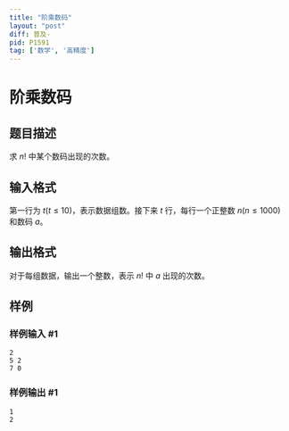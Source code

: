 ```yaml
---
title: "阶乘数码"
layout: "post"
diff: 普及-
pid: P1591
tag: ['数学', '高精度']
---
```

# 阶乘数码
## 题目描述

求 $n!$ 中某个数码出现的次数。

## 输入格式

第一行为 $t(t \leq 10)$，表示数据组数。接下来 $t$ 行，每行一个正整数 $n(n \leq 1000)$ 和数码 $a$。

## 输出格式

对于每组数据，输出一个整数，表示 $n!$ 中 $a$ 出现的次数。

## 样例

### 样例输入 #1
```
2
5 2
7 0
```
### 样例输出 #1
```
1
2
```
